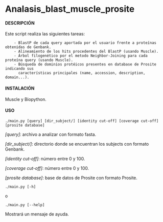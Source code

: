 # Analasis_blast_muscle_prosite

#### DESCRIPCIÓN 

Este script realiza las siguientes tareas:

        - BlastP de cada query aportada por el usuario frente a proteínas obtenidas de Genbank.
        - Alineamiento de los hits procedentes del BlastP (usando Muscle).
        - Árbol filogenético por el metodo Neighbor-Joining para cada proteína query (usando Muscle).
        - Búsqueda de dominios protéicos presentes en database de Prosite indicando sus
          características principales (name, accession, description, domain...).
          
          
#### INSTALACIÓN

Muscle y Biopython.


#### USO 

    ./main.py [query] [dir_subject/] [identity cut-off] [coverage cut-off] [prosite database]
    
   *[query]*: archivo a analizar con formato fasta.
  
   *[dir_subject/]*: directorio donde se encuentran los subjects con formato Genbank.
   
   *[identity cut-off]*: número entre 0 y 100.
   
   *[coverage cut-off]*: número entre 0 y 100.
   
   *[prosite database]*: base de datos de Prosite con formato Prosite.
   
   
    
    ./main.py [-h]
    
   o
   
    ./main.py [--help]
    
   Mostrará un mensaje de ayuda.    
